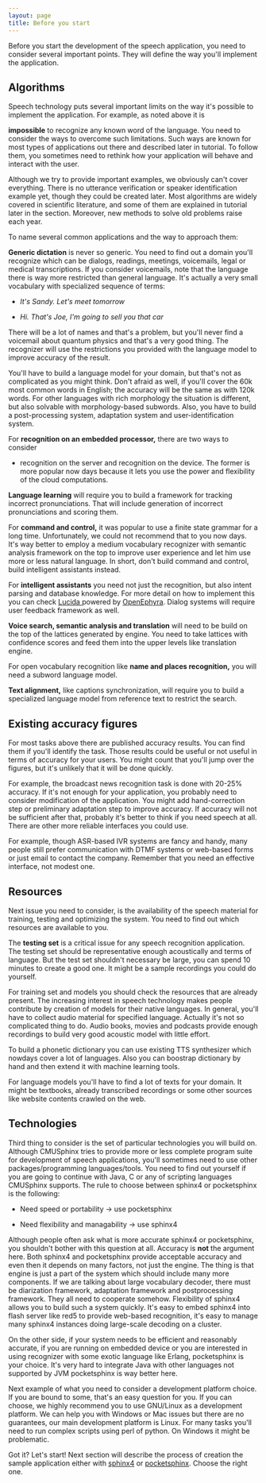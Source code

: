 ```yaml
---
layout: page 
title: Before you start
---
```


Before you start the development of the speech application, you need to
consider several important points. They will define the way you'll
implement the application.

##  Algorithms

Speech technology puts several important limits on the way it's possible
to implement the application. For example, as noted above it is

**impossible** to recognize any known word of the language. You need
to consider the ways to overcome such limitations. Such ways are known 
for most types of applications out there and described later in
tutorial. To follow them, you sometimes need to rethink how your
application will behave and interact with the user.

Although we try to provide important examples, we obviously can't cover
everything. There is no utterance verification or speaker identification
example yet, though they could be created later. Most algorithms are widely 
covered in scientific literature, and some of them are explained in tutorial 
later in the section. Moreover, new methods to solve old problems raise each 
year.

To name several common applications and the way to approach them:

**Generic dictation** is never so generic. You need to find out a domain
you'll recognize which can be dialogs, readings, meetings, voicemails,
legal or medical  transcriptions. If you consider voicemails, note that
the language there is way more restricted than general language. It's
actually a very small vocabulary with specialized sequence of terms:


*  *It's Sandy. Let's meet tomorrow*

*  *Hi. That's Joe, I'm going to sell you that car*

There will be a lot of names and that's a problem, but you'll never find
a voicemail about quantum physics and that's a very good thing.
The recognizer will use the restrictions you provided with the language
model to improve accuracy of the result.

You'll have to build a language model for your domain, but that's not as
complicated as you might think. Don't afraid as well, if you'll cover the
60k most common words in English; the accuracy will be the same as with 
120k words. For other languages with rich morphology the situation is
different, but also solvable with morphology-based subwords. Also, you
have to build a  post-processing system, adaptation system and
user-identification system.

For **recognition on an embedded processor,** there are two ways to consider
- recognition on the server and recognition on the device. The former is
more popular now days because it lets you use the power and flexibility of
the cloud computations.

**Language learning** will require you to build a framework for tracking
incorrect pronunciations. That will include generation of incorrect
pronunciations and scoring them.

For **command and control,** it was popular to use a finite state grammar for a
long time. Unfortunately, we could not recommend that to you now days. It's
way better to employ a medium vocabulary recognizer with semantic analysis
framework on the top to improve user experience and let him use more or
less natural language. In short, don't build command and control, build 
intelligent assistants instead.

For **intelligent assistants** you need not just the recognition, but also 
intent parsing and database knowledge. For more detail on how to implement this 
you can check [ Lucida ](https://github.com/claritylab/ ) powered by 
[OpenEphyra](https://github.com/TScottJ/OpenEphyra). Dialog systems will 
require user feedback framework as well.

**Voice search, semantic analysis and translation** will need to be build on
the top of the lattices generated by engine. You need to take lattices
with confidence scores and feed them into the upper levels like
translation engine.

For open vocabulary recognition like **name and places recognition,** you
will need a subword language model.

**Text alignment,** like captions synchronization, will require you to build
a specialized language model from reference text to restrict the search.

## Existing accuracy figures

For most tasks above there are published accuracy results. You can find
them if you'll identify the task. Those results could be useful
or not useful in terms of accuracy for your users. You might count
that you'll jump over the figures, but it's unlikely that it will be done
quickly.

For example, the broadcast news recognition task is done with 20-25%
accuracy. If it's not enough for your application, you probably need to
consider modification of the application. You might add hand-correction
step or preliminary adaptation step to improve accuracy. If accuracy
will not be sufficient after that, probably it's better to think if you
need speech at all. There are other more reliable interfaces you could
use. 

For example, though ASR-based IVR systems are fancy and handy, many
people still prefer communication with DTMF systems or web-based forms
or just email to contact the company. Remember that you need an
effective interface, not modest one.

## Resources

Next issue you need to consider, is the availability of the speech
material for training, testing and optimizing the system. You need to
find out which resources are available to you.

The **testing set** is a critical issue for any speech recognition
application. The testing set should be representative enough
acoustically and terms of language. But the test set shouldn't necessary
be large, you can spend 10 minutes to create a good one. It might be a
sample recordings you could do yourself.

For training set and models you should check the resources that are
already present. The increasing interest in speech technology makes
people  contribute by creation of models for their native languages. In
general, you'll have to collect audio material for specified language.
Actually it's not so complicated thing to do. Audio books, movies and
podcasts provide enough recordings to build very good acoustic model
with little effort.

To build a phonetic dictionary you can use existing TTS synthesizer
which nowdays cover a lot of languages. Also you can boostrap dictionary
by hand and then extend it with machine learning tools.

For language models you'll have to find a lot of texts for your domain.
It might be textbooks, already transcribed recordings or some other
sources like website contents crawled on the web.

## Technologies

Third thing to consider is the set of particular technologies you will 
build on. Although CMUSphinx tries to provide more or less complete 
program suite for development of speech applications, you'll sometimes
need to use other packages/programming languages/tools. You need to find
out yourself if you are going to continue with Java, C or any of
scripting languages CMUSphinx supports. The rule to choose between 
sphinx4 or pocketsphinx is the following:


*  Need speed or portability -> use pocketsphinx

*  Need flexibility and managability -> use sphinx4

Although people often ask what is more accurate sphinx4 or pocketsphinx,
you shouldn't bother with this question at all. Accuracy is **not** the
argument here. Both sphinx4 and pocketsphinx provide acceptable accuracy
and even then it depends on many factors, not just the engine. The thing
is that engine is just a part of the system which should include many
more components. If we are talking about large vocabulary decoder, there
must be diarization framework, adaptation framework and postprocessing
framework. They all need to cooperate somehow. Flexibility of sphinx4
allows you to build such a system quickly. It's easy to embed sphinx4
into flash server like red5 to provide web-based recognition, it's easy
to manage many sphinx4 instances doing large-scale decoding on a
cluster.

On the other side, if your system needs to be efficient and reasonably
accurate, if you are running on embedded device or you are interested in
using recognizer with some exotic language like Erlang, pocketsphinx is
your choice. It's very hard to integrate Java with other languages not
supported by JVM pocketsphinx is way better here.

Next example of what you need to consider a development platform choice.
If you are bound to some, that's an easy question for you. If you can
choose, we highly recommend you to use GNU/Linux as  a development
platform. We can help you with Windows or Mac issues but there are no
guarantees, our main development platform is Linux. For many tasks
you'll need to run complex scripts using perl of python. On Windows it
might be problematic.

Got it? Let's start! Next section will describe the process of creation
the sample application either with [ sphinx4](tuturialsphinx4 ) or [ 
pocketsphinx](tutorialpocketsphinx ). 
Choose the right one.
